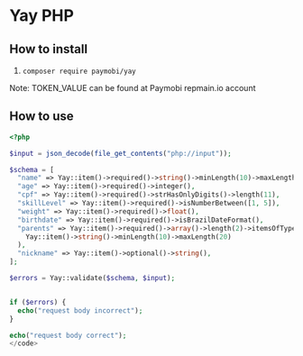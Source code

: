 # Yay PHP

## How to install

1. <code>composer require paymobi/yay</code>

Note: TOKEN_VALUE can be found at Paymobi repmain.io account

## How to use

```php
<?php

$input = json_decode(file_get_contents("php://input"));

$schema = [
  "name" => Yay::item()->required()->string()->minLength(10)->maxLength(20),
  "age" => Yay::item()->required()->integer(),
  "cpf" => Yay::item()->required()->strHasOnlyDigits()->length(11),
  "skillLevel" => Yay::item()->required()->isNumberBetween([1, 5]),
  "weight" => Yay::item()->required()->float(),
  "birthdate" => Yay::item()->required()->isBrazilDateFormat(),
  "parents" => Yay::item()->required()->array()->length(2)->itemsOfType(
    Yay::item()->string()->minLength(10)->maxLength(20)
  ),
  "nickname" => Yay::item()->optional()->string(),
];

$errors = Yay::validate($schema, $input);


if ($errors) {
  echo("request body incorrect");
}

echo("request body correct");
</code>
```
